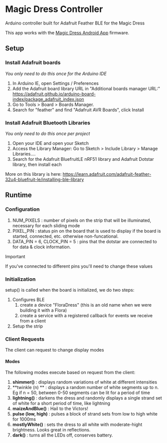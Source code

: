 # Magic Dress Controller
Arduino controller built for Adafruit Feather BLE for the Magic Dress

This app works with the [Magic Dress Android App](https://github.com/keithfry/dress-android) firmware.

## Setup
### Install Adafruit boards
_You only need to do this once for the Arduino IDE_
1. In Arduino IE, open Settings / Preferences
2. Add the Adafruit board library URL in "Additional boards manager URL:"         
   https://adafruit.github.io/arduino-board-index/package_adafruit_index.json
3. Go to Tools > Board > Boards Manager.
4. Search for "feather" and find "Adafruit AVR Boards", click Install

### Install Adafruit Bluetooth Libraries
_You only need to do this once per project_
1. Open your IDE and open your Sketch
2. Access the Library Manager: Go to Sketch > Include Library > Manage Libraries....
3. Search for the Adafruit BluefruitLE nRF51 library and Adafruit Dotstar library, then install each

More on this library is here: https://learn.adafruit.com/adafruit-feather-32u4-bluefruit-le/installing-ble-library


## Runtime
### Configuration
1. NUM_PIXELS : number of pixels on the strip that will be illuminated, necessary for each sliding mode
2. PIXEL_PIN : status pin on the board that is used to display if the board is started, connected, etc. otherwise non-funcational.
3. DATA_PIN = 6, CLOCK_PIN = 5 : pins that the dotstar are connected to for data & clock information. 
> [!Important]
> If you've connected to different pins you'll need to change these values
 
### Initialization
setup() is called when the board is initialized, we do two steps:
1. Configures BLE
   1. create a device "FloraDress" (this is an old name when we were building it with a Flora)
   2. create a service with a registered callback for events we receive from a client
2. Setup the strip

### Client Requests
The client can request to change display modes

#### Modes
The following modes execute based on request from the client:
1. **shimmer()** : displays random variations of white at different intensities
2. **twinkle (n) ** : displays a random number of white segments up to n. Eg if n = 50, between 0-50 segments can be lit for a period of time 
3. **lightning()** : darkens the dress and randomly displays a single strand set of white for a short period of time, like lightning
4. **maizeAndBlue()** : Hail to the Victors!
5. **pulse (low, high)** : pulses a block of strand sets from low to high white for 1000ms
6. **mostlyWhite()** : sets the dress to all white with moderate-hight brightness. Looks great in reflections.
7. **dark()** : turns all the LEDs off, conserves battery.


   
